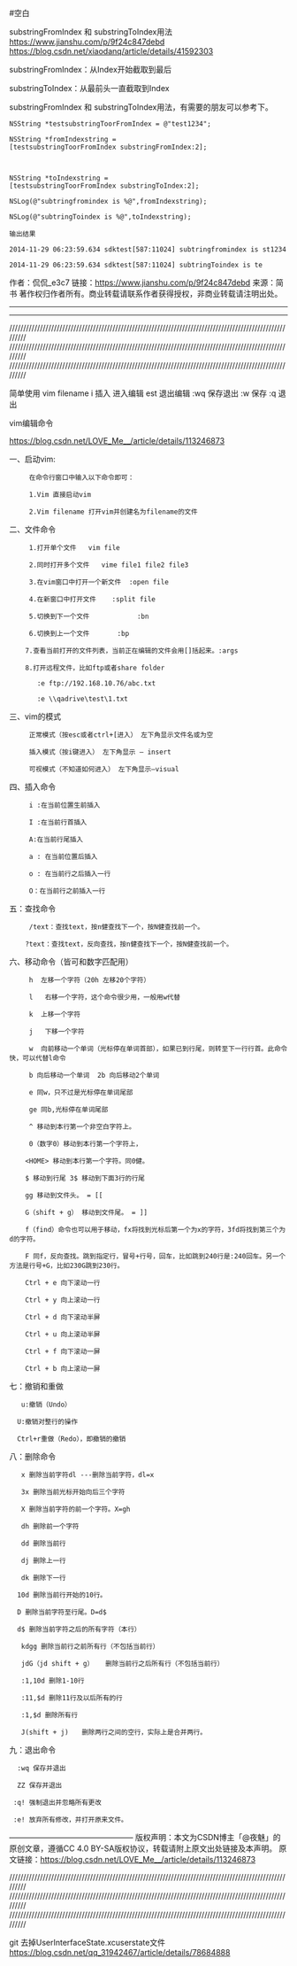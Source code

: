 #空白

 

substringFromIndex 和 substringToIndex用法
https://www.jianshu.com/p/9f24c847debd
https://blog.csdn.net/xiaodanq/article/details/41592303

substringFromIndex：从Index开始截取到最后

substringToIndex：从最前头一直截取到Index

substringFromIndex 和 substringToIndex用法，有需要的朋友可以参考下。

```
NSString *testsubstringToorFromIndex = @"test1234";

NSString *fromIndexstring = [testsubstringToorFromIndex substringFromIndex:2];



NSString *toIndexstring = [testsubstringToorFromIndex substringToIndex:2];

NSLog(@"subtringfromindex is %@",fromIndexstring);

NSLog(@"subtringToindex is %@",toIndexstring);
```
```
输出结果

2014-11-29 06:23:59.634 sdktest[587:11024] subtringfromindex is st1234

2014-11-29 06:23:59.634 sdktest[587:11024] subtringToindex is te
```
作者：侃侃_e3c7
链接：https://www.jianshu.com/p/9f24c847debd
来源：简书
著作权归作者所有。商业转载请联系作者获得授权，非商业转载请注明出处。

------------------------------------------------------------------------------------------
------------------------------------------------------------------------------------------

  
/////////////////////////////////////////////////////////////////////////////////////////////////////////
/////////////////////////////////////////////////////////////////////////////////////////////////////////
/////////////////////////////////////////////////////////////////////////////////////////////////////////

 
 
简单使用
vim filename 
i 插入 进入编辑
est 退出编辑
:wq 保存退出
:w 保存
:q 退出


vim编辑命令

https://blog.csdn.net/LOVE_Me__/article/details/113246873


一、启动vim:

         在命令行窗口中输入以下命令即可：

         1.Vim 直接启动vim

         2.Vim filename 打开vim并创建名为filename的文件

 

二、文件命令

         1.打开单个文件   vim file

         2.同时打开多个文件   vime file1 file2 file3

         3.在vim窗口中打开一个新文件  :open file

         4.在新窗口中打开文件    :split file

         5.切换到下一个文件            :bn

         6.切换到上一个文件       :bp

        7.查看当前打开的文件列表，当前正在编辑的文件会用[]括起来。:args

        8.打开远程文件，比如ftp或者share folder

           :e ftp://192.168.10.76/abc.txt

           :e \\qadrive\test\1.txt

 

三、vim的模式

         正常模式（按esc或者ctrl+[进入） 左下角显示文件名或为空

         插入模式（按i键进入） 左下角显示 – insert

         可视模式（不知道如何进入） 左下角显示—visual

 

四、插入命令

         i :在当前位置生前插入

         I :在当前行首插入

         A:在当前行尾插入

         a : 在当前位置后插入

         o : 在当前行之后插入一行

         O：在当前行之前插入一行

 

五：查找命令

         /text：查找text，按n健查找下一个，按N健查找前一个。

        ?text：查找text，反向查找，按n健查找下一个，按N健查找前一个。

 

六、移动命令（皆可和数字匹配用）

         h  左移一个字符（20h 左移20个字符）

         l   右移一个字符，这个命令很少用，一般用w代替

         k  上移一个字符

         j   下移一个字符

         w  向前移动一个单词（光标停在单词首部），如果已到行尾，则转至下一行行首。此命令快，可以代替l命令

         b 向后移动一个单词  2b 向后移动2个单词

         e 同w，只不过是光标停在单词尾部

         ge 同b,光标停在单词尾部

         ^ 移动到本行第一个非空白字符上。

         0（数字0）移动到本行第一个字符上，

        <HOME> 移动到本行第一个字符。同0健。

        $ 移动到行尾 3$ 移动到下面3行的行尾

        gg 移动到文件头。 = [[

        G（shift + g） 移动到文件尾。 = ]]

        f（find）命令也可以用于移动，fx将找到光标后第一个为x的字符，3fd将找到第三个为d的字符。

        F 同f，反向查找。跳到指定行，冒号+行号，回车，比如跳到240行是:240回车。另一个方法是行号+G，比如230G跳到230行。

        Ctrl + e 向下滚动一行

        Ctrl + y 向上滚动一行

        Ctrl + d 向下滚动半屏

        Ctrl + u 向上滚动半屏

        Ctrl + f 向下滚动一屏

        Ctrl + b 向上滚动一屏

 

七：撤销和重做

       u:撤销（Undo）

      U:撤销对整行的操作

      Ctrl+r重做（Redo），即撤销的撤销

 

八：删除命令

       x 删除当前字符dl ---删除当前字符，dl=x

       3x 删除当前光标开始向后三个字符

       X 删除当前字符的前一个字符。X=gh

       dh 删除前一个字符

       dd 删除当前行

       dj 删除上一行

       dk 删除下一行

      10d 删除当前行开始的10行。

      D 删除当前字符至行尾。D=d$

      d$ 删除当前字符之后的所有字符（本行）

       kdgg 删除当前行之前所有行（不包括当前行）

       jdG（jd shift + g）   删除当前行之后所有行（不包括当前行）

       :1,10d 删除1-10行

       :11,$d 删除11行及以后所有的行

       :1,$d 删除所有行

       J(shift + j)　　删除两行之间的空行，实际上是合并两行。

 

九：退出命令

      :wq 保存并退出

      ZZ 保存并退出

     :q! 强制退出并忽略所有更改

     :e! 放弃所有修改，并打开原来文件。
————————————————
版权声明：本文为CSDN博主「@夜魅」的原创文章，遵循CC 4.0 BY-SA版权协议，转载请附上原文出处链接及本声明。
原文链接：https://blog.csdn.net/LOVE_Me__/article/details/113246873







  
/////////////////////////////////////////////////////////////////////////////////////////////////////////
/////////////////////////////////////////////////////////////////////////////////////////////////////////
/////////////////////////////////////////////////////////////////////////////////////////////////////////

git 去掉UserInterfaceState.xcuserstate文件
https://blog.csdn.net/qq_31942467/article/details/78684888
